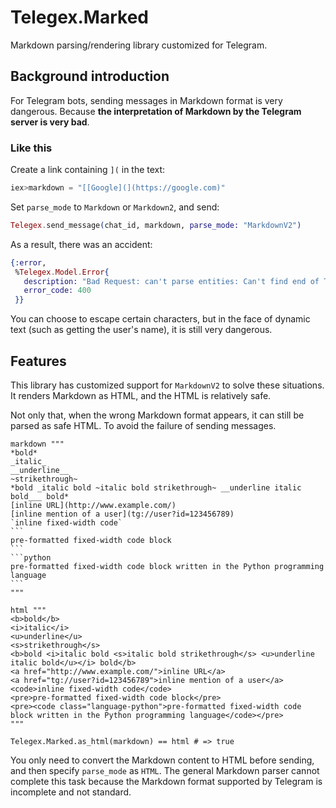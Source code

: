 # Telegex.Marked

Markdown parsing/rendering library customized for Telegram.

## Background introduction

For Telegram bots, sending messages in Markdown format is very dangerous. Because **the interpretation of Markdown by the Telegram server is very bad**.

### Like this

Create a link containing `](` in the text:

```elixir
iex>markdown = "[[Google](](https://google.com)"
```

Set `parse_mode` to `Markdown` or `Markdown2`, and send:

```elixir
Telegex.send_message(chat_id, markdown, parse_mode: "MarkdownV2")
```

As a result, there was an accident:

```elixir
{:error,
 %Telegex.Model.Error{
   description: "Bad Request: can't parse entities: Can't find end of TextUrl entity at byte offset 14",
   error_code: 400
 }}
```

You can choose to escape certain characters, but in the face of dynamic text (such as getting the user's name), it is still very dangerous.

## Features

This library has customized support for `MarkdownV2` to solve these situations. It renders Markdown as HTML, and the HTML is relatively safe.

Not only that, when the wrong Markdown format appears, it can still be parsed as safe HTML. To avoid the failure of sending messages.

    markdown """
    *bold*
    _italic_
    __underline__
    ~strikethrough~
    *bold _italic bold ~italic bold strikethrough~ __underline italic bold___ bold*
    [inline URL](http://www.example.com/)
    [inline mention of a user](tg://user?id=123456789)
    `inline fixed-width code`
    ```
    pre-formatted fixed-width code block
    ```
    ```python
    pre-formatted fixed-width code block written in the Python programming language
    ```
    """

    html """
    <b>bold</b>
    <i>italic</i>
    <u>underline</u>
    <s>strikethrough</s>
    <b>bold <i>italic bold <s>italic bold strikethrough</s> <u>underline italic bold</u></i> bold</b>
    <a href="http://www.example.com/">inline URL</a>
    <a href="tg://user?id=123456789">inline mention of a user</a>
    <code>inline fixed-width code</code>
    <pre>pre-formatted fixed-width code block</pre>
    <pre><code class="language-python">pre-formatted fixed-width code block written in the Python programming language</code></pre>
    """

    Telegex.Marked.as_html(markdown) == html # => true

You only need to convert the Markdown content to HTML before sending, and then specify `parse_mode` as `HTML`.
The general Markdown parser cannot complete this task because the Markdown format supported by Telegram is incomplete and not standard.
